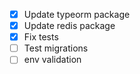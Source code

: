 - [x] Update typeorm package
- [x] Update redis package
- [x] Fix tests
- [ ] Test migrations
- [ ] env validation
